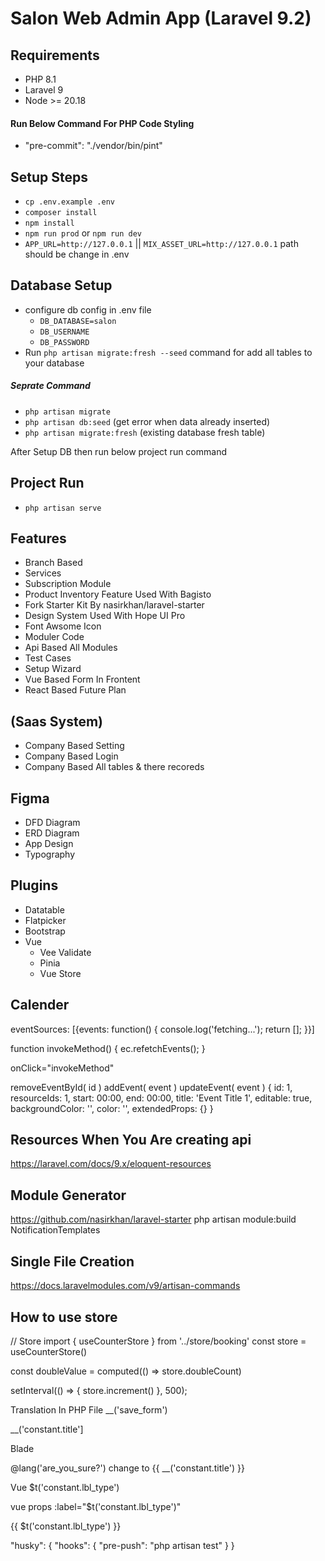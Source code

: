 # Salon Web Admin App (Laravel 9.2)

## Requirements

- PHP 8.1
- Laravel 9
- Node >= 20.18

#### Run Below Command For PHP Code Styling

- "pre-commit": "./vendor/bin/pint"

## Setup Steps

- `cp .env.example .env`
- `composer install`
- `npm install`
- `npm run prod` or `npm run dev`
- `APP_URL=http://127.0.0.1` || `MIX_ASSET_URL=http://127.0.0.1` path should be change in .env

## Database Setup

- configure db config in .env file
  - `DB_DATABASE=salon`
  - `DB_USERNAME`
  - `DB_PASSWORD`
- Run `php artisan migrate:fresh --seed` command for add all tables to your database

##### Seprate Command

- `php artisan migrate`
- `php artisan db:seed` (get error when data already inserted)
- `php artisan migrate:fresh` (existing database fresh table)

After Setup DB then run below project run command

## Project Run

- `php artisan serve`

## Features

- Branch Based
- Services
- Subscription Module
- Product Inventory Feature Used With Bagisto
- Fork Starter Kit By nasirkhan/laravel-starter
- Design System Used With Hope UI Pro
- Font Awsome Icon
- Moduler Code
- Api Based All Modules
- Test Cases
- Setup Wizard
- Vue Based Form In Frontent
- React Based Future Plan

## (Saas System)

- Company Based Setting
- Company Based Login
- Company Based All tables & there recoreds

## Figma

- DFD Diagram
- ERD Diagram
- App Design
- Typography

## Plugins

- Datatable
- Flatpicker
- Bootstrap
- Vue
  - Vee Validate
  - Pinia
  - Vue Store

## Calender

eventSources: [{events: function() {
console.log('fetching...');
return [];
}}]

function invokeMethod() {
ec.refetchEvents();
}

onClick="invokeMethod"

removeEventById( id )
addEvent( event )
updateEvent( event )
{
id: 1,
resourceIds: 1,
start: 00:00,
end: 00:00,
title: 'Event Title 1',
editable: true,
backgroundColor: '',
color: '',
extendedProps: {}
}

## Resources When You Are creating api

https://laravel.com/docs/9.x/eloquent-resources

## Module Generator

https://github.com/nasirkhan/laravel-starter
php artisan module:build NotificationTemplates

## Single File Creation

https://docs.laravelmodules.com/v9/artisan-commands

## How to use store

// Store
import { useCounterStore } from '../store/booking'
const store = useCounterStore()

const doubleValue = computed(() => store.doubleCount)

setInterval(() => {
store.increment()
}, 500);

Translation In PHP File
\_\_('save_form')

\_\_('constant.title']

Blade

@lang('are_you_sure?') change to {{ __('constant.title') }}

Vue
$t('constant.lbl_type')

vue props
:label="$t('constant.lbl_type')"

{{ $t('constant.lbl_type') }}

"husky": {
"hooks": {
"pre-push": "php artisan test"
}
}
